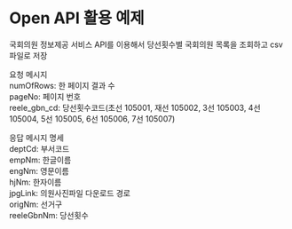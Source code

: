 # Open API 활용 예제
국회의원 정보제공 서비스 API를 이용해서 당선횟수별 국회의원 목록을 조회하고 csv 파일로 저장

요청 메시지  
numOfRows: 한 페이지 결과 수  
pageNo: 페이지 번호  
reele_gbn_cd: 당선횟수코드(초선 105001, 재선 105002, 3선 105003, 4선 105004, 5선 105005, 6선 105006, 7선 105007)  

응답 메시지 명세  
deptCd: 부서코드  
empNm: 한글이름  
engNm: 영문이름  
hjNm: 한자이름  
jpgLink: 의원사진파일 다운로드 경로  
origNm: 선거구  
reeleGbnNm: 당선횟수  
